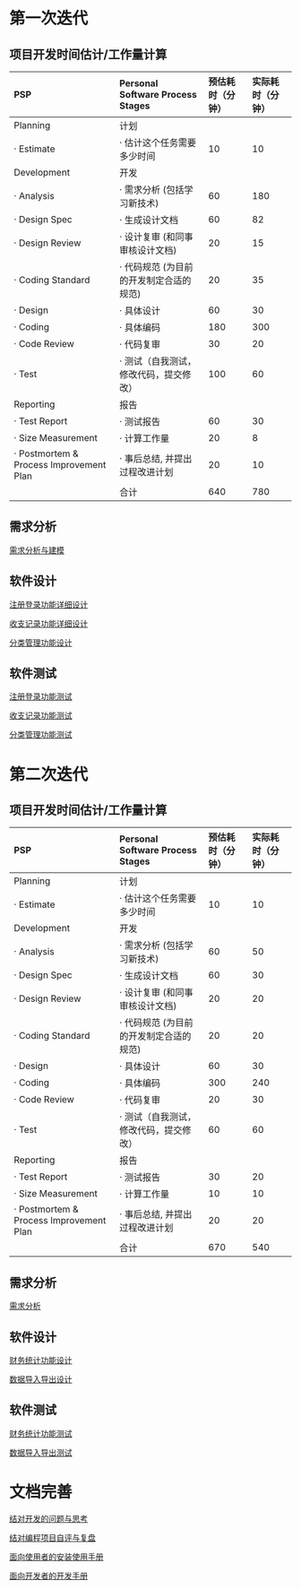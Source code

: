 # 第一次迭代

## 项目开发时间估计/工作量计算

| PSP                                     | Personal Software Process Stages | 预估耗时（分钟） | 实际耗时（分钟） |
|:----------------------------------------|:---------------------------------|:---------|:---------|
| Planning                                | 计划                               |          |          |
| · Estimate                              | · 估计这个任务需要多少时间                   | 10       | 10       |
| Development                             | 开发                               |          |          |
| · Analysis                              | · 需求分析 (包括学习新技术)                 | 60       | 180      |
| · Design Spec                           | · 生成设计文档                         | 60       | 82       |
| · Design Review                         | · 设计复审 (和同事审核设计文档)               | 20       | 15       |
| · Coding Standard                       | · 代码规范 (为目前的开发制定合适的规范)           | 20       | 35       |
| · Design                                | · 具体设计                           | 60       | 30       |
| · Coding                                | · 具体编码                           | 180      | 300      |
| · Code Review                           | · 代码复审                           | 30       | 20       |
| · Test                                  | · 测试（自我测试，修改代码，提交修改）             | 100      | 60       |
| Reporting                               | 报告                               |          |          |
| · Test Report                           | · 测试报告                           | 60       | 30       |
| · Size Measurement                      | · 计算工作量                          | 20       | 8        |
| · Postmortem & Process Improvement Plan | · 事后总结, 并提出过程改进计划                | 20       | 10       |
|                                         | 合计                               | 640      | 780      |

## 需求分析

[需求分析与建模](https://se.bitcs.net.cn/se2024/finance/finance-05/-/wikis/第一次迭代/需求分析与建模)

## 软件设计

[注册登录功能详细设计](https://se.bitcs.net.cn/se2024/finance/finance-05/-/wikis/第一次迭代/注册登录功能详细设计)

[收支记录功能详细设计](https://se.bitcs.net.cn/se2024/finance/finance-05/-/wikis/第一次迭代/收支记录功能详细设计)

[分类管理功能设计](https://se.bitcs.net.cn/se2024/finance/finance-05/-/wikis/第一次迭代/分类管理功能设计)

## 软件测试

[注册登录功能测试](https://se.bitcs.net.cn/se2024/finance/finance-05/-/wikis/第一次迭代/注册登录功能测试)

[收支记录功能测试](https://se.bitcs.net.cn/se2024/finance/finance-05/-/wikis/第一次迭代/收支记录功能测试)

[分类管理功能测试](https://se.bitcs.net.cn/se2024/finance/finance-05/-/wikis/第一次迭代/分类管理功能测试)

# 第二次迭代

## 项目开发时间估计/工作量计算

| PSP                                     | Personal Software Process Stages | 预估耗时（分钟） | 实际耗时（分钟） |
|:----------------------------------------|:---------------------------------|:---------|:---------|
| Planning                                | 计划                               |          |          |
| · Estimate                              | · 估计这个任务需要多少时间                   | 10       | 10       |
| Development                             | 开发                               |          |          |
| · Analysis                              | · 需求分析 (包括学习新技术)                 | 60       | 50       |
| · Design Spec                           | · 生成设计文档                         | 60       | 30       |
| · Design Review                         | · 设计复审 (和同事审核设计文档)               | 20       | 20       |
| · Coding Standard                       | · 代码规范 (为目前的开发制定合适的规范)           | 20       | 20       |
| · Design                                | · 具体设计                           | 60       | 30       |
| · Coding                                | · 具体编码                           | 300      | 240      |
| · Code Review                           | · 代码复审                           | 20       | 30       |
| · Test                                  | · 测试（自我测试，修改代码，提交修改）             | 60       | 60       |
| Reporting                               | 报告                               |          |          |
| · Test Report                           | · 测试报告                           | 30       | 20       |
| · Size Measurement                      | · 计算工作量                          | 10       | 10       |
| · Postmortem & Process Improvement Plan | · 事后总结, 并提出过程改进计划                | 20       | 20       |
|                                         | 合计                               | 670      | 540      |

## 需求分析

[需求分析](https://se.bitcs.net.cn/se2024/finance/finance-05/-/wikis/第二次迭代/需求分析)

## 软件设计

[财务统计功能设计](https://se.bitcs.net.cn/se2024/finance/finance-05/-/wikis/第二次迭代/财务统计功能设计)

[数据导入导出设计](https://se.bitcs.net.cn/se2024/finance/finance-05/-/wikis/第二次迭代/数据导入导出设计)

## 软件测试

[财务统计功能测试](https://se.bitcs.net.cn/se2024/finance/finance-05/-/wikis/第二次迭代/财务统计功能测试)

[数据导入导出测试](https://se.bitcs.net.cn/se2024/finance/finance-05/-/wikis/第二次迭代/数据导入导出测试)

# 文档完善

[结对开发的问题与思考](https://se.bitcs.net.cn/se2024/finance/finance-05/-/wikis/%E6%96%87%E6%A1%A3%E5%AE%8C%E5%96%84/%E7%BB%93%E5%AF%B9%E5%BC%80%E5%8F%91%E7%9A%84%E9%97%AE%E9%A2%98%E4%B8%8E%E6%80%9D%E8%80%83)

[结对编程项目自评与复盘](https://se.bitcs.net.cn/se2024/finance/finance-05/-/wikis/%E6%96%87%E6%A1%A3%E5%AE%8C%E5%96%84/%E7%BB%93%E5%AF%B9%E7%BC%96%E7%A8%8B%E9%A1%B9%E7%9B%AE%E8%87%AA%E8%AF%84%E4%B8%8E%E5%A4%8D%E7%9B%98)

[面向使用者的安装使用手册](https://se.bitcs.net.cn/se2024/finance/finance-05/-/wikis/%E6%96%87%E6%A1%A3%E5%AE%8C%E5%96%84/%E9%9D%A2%E5%90%91%E4%BD%BF%E7%94%A8%E8%80%85%E7%9A%84%E5%AE%89%E8%A3%85%E4%BD%BF%E7%94%A8%E6%89%8B%E5%86%8C)

[面向开发者的开发手册](https://se.bitcs.net.cn/se2024/finance/finance-05/-/wikis/%E6%96%87%E6%A1%A3%E5%AE%8C%E5%96%84/%E9%9D%A2%E5%90%91%E5%BC%80%E5%8F%91%E8%80%85%E7%9A%84%E5%BC%80%E5%8F%91%E6%89%8B%E5%86%8C)
